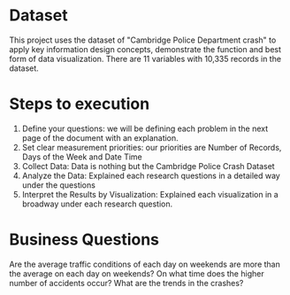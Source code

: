 # Dataset 
This project uses the dataset of "Cambridge Police Department crash" to apply key information design concepts, demonstrate the function and best form of data visualization. There are 11 variables with 10,335 records in the dataset.

# Steps to execution
1.	Define your questions: we will be defining each problem in the next page of the document with an explanation.
2.	Set clear measurement priorities: our priorities are Number of Records, Days of the Week and Date Time
3.	Collect Data: Data is nothing but the Cambridge Police Crash Dataset
4.	Analyze the Data: Explained each research questions in a detailed way under the questions
5.	Interpret the Results by Visualization: Explained each visualization in a broadway under each research question.	

# Business Questions
Are the average traffic conditions of each day on weekends are more than the average on each day on weekends?
On what time does the higher number of accidents occur?
What are the trends in the crashes? 
